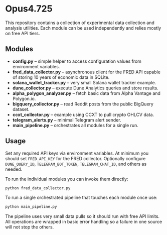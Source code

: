 # Opus4.725

This repository contains a collection of experimental data collection
and analysis utilities.  Each module can be used independently and
relies mostly on free API tiers.

## Modules

- **config.py** – simple helper to access configuration values from environment variables.
- **fred_data_collector.py** – asynchronous client for the FRED API capable of storing 10 years of economic data in SQLite.
- **solana_wallet_tracker.py** – very small Solana wallet tracker example.
- **dune_collector.py** – execute Dune Analytics queries and store results.
- **alpha_polygon_analyzer.py** – fetch basic data from Alpha Vantage and Polygon.io.
- **bigquery_collector.py** – read Reddit posts from the public BigQuery dataset.
- **ccxt_collector.py** – example using CCXT to pull crypto OHLCV data.
- **telegram_alerts.py** – minimal Telegram alert sender.
- **main_pipeline.py** – orchestrates all modules for a single run.

## Usage

Set any required API keys via environment variables. At minimum you should
set `FRED_API_KEY` for the FRED collector. Optionally configure
`DUNE_QUERY_ID`, `TELEGRAM_BOT_TOKEN`, `TELEGRAM_CHAT_ID`, and others
as needed.

To run the individual modules you can invoke them directly:

```bash
python fred_data_collector.py
```

To run a single orchestrated pipeline that touches each module once use:

```bash
python main_pipeline.py
```

The pipeline uses very small data pulls so it should run with free API
limits. All operations are wrapped in basic error handling so a failure
in one source will not stop the others.
